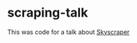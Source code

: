 # scraping-talk

This was code for a talk about [Skyscraper](https://github.com/nathell/skyscraper)
